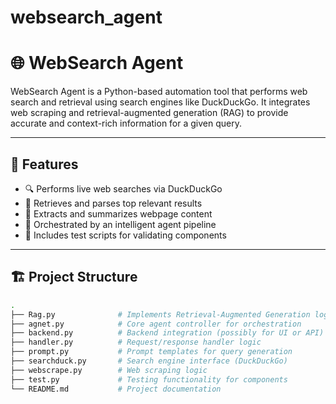 # websearch_agent



# 🌐 WebSearch Agent

WebSearch Agent is a Python-based automation tool that performs web search and retrieval using search engines like DuckDuckGo. It integrates web scraping and retrieval-augmented generation (RAG) to provide accurate and context-rich information for a given query.

---

## 🚀 Features

- 🔍 Performs live web searches via DuckDuckGo
- 🧠 Retrieves and parses top relevant results
- 📄 Extracts and summarizes webpage content
- 🤖 Orchestrated by an intelligent agent pipeline
- 🧪 Includes test scripts for validating components

---

## 🏗️ Project Structure

```bash
.
├── Rag.py              # Implements Retrieval-Augmented Generation logic
├── agnet.py            # Core agent controller for orchestration
├── backend.py          # Backend integration (possibly for UI or API)
├── handler.py          # Request/response handler logic
├── prompt.py           # Prompt templates for query generation
├── searchduck.py       # Search engine interface (DuckDuckGo)
├── webscrape.py        # Web scraping logic
├── test.py             # Testing functionality for components
└── README.md           # Project documentation
